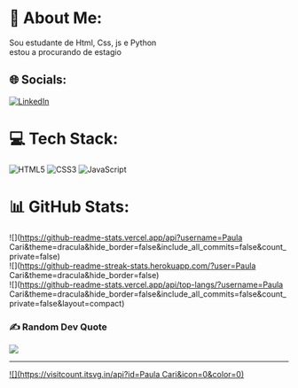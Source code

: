 # 💫 About Me:
Sou estudante de Html, Css, js e Python<br>estou a procurando de estagio


## 🌐 Socials:
[![LinkedIn](https://img.shields.io/badge/LinkedIn-%230077B5.svg?logo=linkedin&logoColor=white)](https://linkedin.com/in/https://www.linkedin.com/in/ma-paula-33268617b/) 

# 💻 Tech Stack:
![HTML5](https://img.shields.io/badge/html5-%23E34F26.svg?style=for-the-badge&logo=html5&logoColor=white) ![CSS3](https://img.shields.io/badge/css3-%231572B6.svg?style=for-the-badge&logo=css3&logoColor=white) ![JavaScript](https://img.shields.io/badge/javascript-%23323330.svg?style=for-the-badge&logo=javascript&logoColor=%23F7DF1E)
# 📊 GitHub Stats:
![](https://github-readme-stats.vercel.app/api?username=Paula Cari&theme=dracula&hide_border=false&include_all_commits=false&count_private=false)<br/>
![](https://github-readme-streak-stats.herokuapp.com/?user=Paula Cari&theme=dracula&hide_border=false)<br/>
![](https://github-readme-stats.vercel.app/api/top-langs/?username=Paula Cari&theme=dracula&hide_border=false&include_all_commits=false&count_private=false&layout=compact)

### ✍️ Random Dev Quote
![](https://quotes-github-readme.vercel.app/api?type=horizontal&theme=light)

---
[![](https://visitcount.itsvg.in/api?id=Paula Cari&icon=0&color=0)](https://visitcount.itsvg.in)

<!-- Proudly created with GPRM ( https://gprm.itsvg.in ) -->
